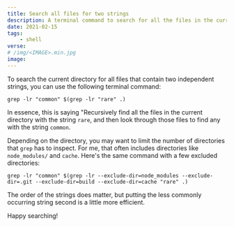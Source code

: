 ```yaml
---
title: Search all files for two strings
description: A terminal command to search for all the files in the current directory that contain two independent strings.
date: 2021-02-15
tags:
    - shell
verse:
# /img/<IMAGE>.min.jpg
image:
---
```


To search the current directory for all files that contain two independent strings, you can use the following terminal command:

```shell
grep -lr "common" $(grep -lr "rare" .)
```

In essence, this is saying "Recursively find all the files in the current directory with the string `rare`, and then look through those files to find any with the string `common`.

Depending on the directory, you may want to limit the number of directories that `grep` has to inspect. For me, that often includes directories like `node_modules/` and `cache`. Here's the same command with a few excluded directories:

```shell
grep -lr "common" $(grep -lr --exclude-dir=node_modules --exclude-dir=.git --exclude-dir=build --exclude-dir=cache "rare" .)
```

The order of the strings does matter, but putting the less commonly occurring string second is a little more efficient.

Happy searching!